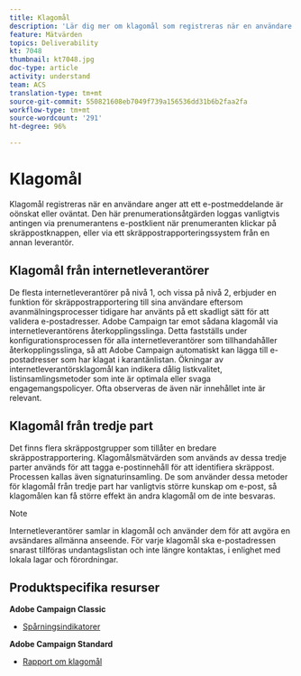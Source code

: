```yaml
---
title: Klagomål
description: 'Lär dig mer om klagomål som registreras när en användare anger att ett e-postmeddelande är oönskat eller oväntat. '
feature: Mätvärden
topics: Deliverability
kt: 7048
thumbnail: kt7048.jpg
doc-type: article
activity: understand
team: ACS
translation-type: tm+mt
source-git-commit: 550821608eb7049f739a156536dd31b6b2faa2fa
workflow-type: tm+mt
source-wordcount: '291'
ht-degree: 96%

---
```



# Klagomål

Klagomål registreras när en användare anger att ett e-postmeddelande är oönskat eller oväntat. Den här prenumerationsåtgärden loggas vanligtvis antingen via prenumerantens e-postklient när prenumeranten klickar på skräppostknappen, eller via ett skräppostrapporteringssystem från en annan leverantör.

## Klagomål från internetleverantörer

De flesta internetleverantörer på nivå 1, och vissa på nivå 2, erbjuder en funktion för skräppostrapportering till sina användare eftersom avanmälningsprocesser tidigare har använts på ett skadligt sätt för att validera e-postadresser. Adobe Campaign tar emot sådana klagomål via internetleverantörens återkopplingsslinga. Detta fastställs under konfigurationsprocessen för alla internetleverantörer som tillhandahåller återkopplingsslinga, så att Adobe Campaign automatiskt kan lägga till e-postadresser som har klagat i karantänlistan. Ökningar av internetleverantörsklagomål kan indikera dålig listkvalitet, listinsamlingsmetoder som inte är optimala eller svaga engagemangspolicyer. Ofta observeras de även när innehållet inte är relevant.

## Klagomål från tredje part

Det finns flera skräppostgrupper som tillåter en bredare skräppostrapportering. Klagomålsmätvärden som används av dessa tredje parter används för att tagga e-postinnehåll för att identifiera skräppost. Processen kallas även signaturinsamling. De som använder dessa metoder för klagomål från tredje part har vanligtvis större kunskap om e-post, så klagomålen kan få större effekt än andra klagomål om de inte besvaras.

>[!NOTE]
>
>Internetleverantörer samlar in klagomål och använder dem för att avgöra en avsändares allmänna anseende. För varje klagomål ska e-postadressen snarast tillföras undantagslistan och inte längre kontaktas, i enlighet med lokala lagar och förordningar.

## Produktspecifika resurser

**Adobe Campaign Classic**

* [Spårningsindikatorer](https://experienceleague.adobe.com/docs/campaign-classic/using/reporting/reports-on-deliveries/delivery-reports.html#tracking-indicators)

**Adobe Campaign Standard**

* [Rapport om klagomål](https://experienceleague.adobe.com/docs/campaign-standard/using/reporting/list-of-reports/complaints.html?lang=sv#reporting)